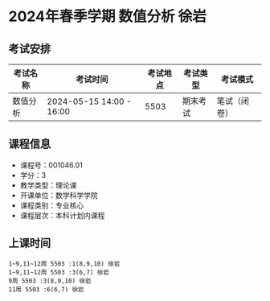 # 2024年春季学期 数值分析 徐岩




## 考试安排

| 考试名称 | 考试时间 | 考试地点 | 考试类型 | 考试模式 |
| -------- | -------- | -------- | -------- | -------- |
| 数值分析 | 2024-05-15 14:00 - 16:00 | 5503 | 期末考试 | 笔试（闭卷） |





## 课程信息

- 课程号：001046.01
- 学分：3
- 教学类型：理论课
- 开课单位：数学科学学院
- 课程类别：专业核心
- 课程层次：本科计划内课程

## 上课时间

```
1~9,11~12周 5503 :1(8,9,10) 徐岩
1~9,11~12周 5503 :3(6,7) 徐岩
9周 5503 :3(8,9,10) 徐岩
11周 5503 :6(6,7) 徐岩
```


